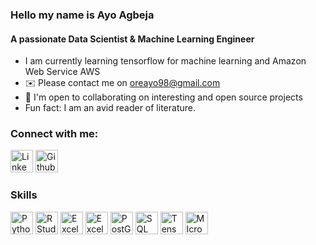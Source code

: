 ### Hello my name is Ayo Agbeja

#### A passionate Data Scientist & Machine Learning Engineer



- I am currently learning tensorflow for machine learning and Amazon Web Service AWS
- ✉️ Please contact me on oreayo98@gmail.com
- 🤝  I'm open to collaborating on interesting and open source projects
- Fun fact: I am an avid reader of literature.

### Connect with me:

<p align="left">
<a href="https://www.linkedin.com/in/ayooluwa-o-agbeja-710ba71a8/" target="_blank" rel="noreferrer"><img src="https://user-images.githubusercontent.com/72551684/197346350-8a072f4b-c86d-49f3-8015-9b9018d5d751.png" width="36" height="36" alt="Linkedin" /></a>
<a href="https://github.com/" target="_blank" rel="noreferrer"><img src="https://user-images.githubusercontent.com/72551684/197353893-a27374b3-d374-4624-ba37-7e788f1361dd.svg" width="36" height="36" alt="Github" /></a>


  
<br/>


### Skills


<p align="left">
<a href="https://www.python.org/" target="_blank" rel="noreferrer"><img src="https://raw.githubusercontent.com/danielcranney/readme-generator/main/public/icons/skills/python-colored.svg" width="36" height="36" alt="Python" /></a>
<a href="https://www.rstudio.com/" target="_blank" rel="noreferrer"><img src="https://user-images.githubusercontent.com/72551684/197352834-ce9c32f4-df65-453d-83a6-c239715ad18b.svg" width="36" height="36" alt="R Studio" /></a>
<a href="https://www.microsoft.com/en-us/microsoft-365/excel" target="_blank" rel="noreferrer"><img src="https://user-images.githubusercontent.com/72551684/197353266-95baf37c-f57d-4467-a9de-5203b4a4e985.svg" width="36" height="36" alt="Excel" /></a>
<a href="https://powerbi.microsoft.com/en-au/" target="_blank" rel="noreferrer"><img src="https://user-images.githubusercontent.com/72551684/197353399-5f16c11b-4a01-41dd-81c4-4e75a1b79334.svg" width="36" height="36" alt="Excel" /></a>
<a href="https://www.postgresql.org/" target="_blank" rel="noreferrer"><img src="https://user-images.githubusercontent.com/72551684/197356597-71e05b69-1793-421b-8893-bf53b4b9e1e2.svg" width="36" height="36" alt="PostGreSQL" /></a>
<a href="https://www.tutorialspoint.com/sql/sql-overview.htm" target="_blank" rel="noreferrer"><img src="https://user-images.githubusercontent.com/72551684/197356704-4f1fab3b-e105-46f8-86c8-733e46cc5c8f.svg" width="36" height="36" alt="SQL" /></a>
<a href="https://www.tensorflow.org/?gclid=Cj0KCQjwqc6aBhC4ARIsAN06NmMGQ8hjEMnbSQTTNzUjoit8rpjn94rXKzBVIfwjITGqiec8d9jTgVYaApIQEALw_wcB/" target="_blank" rel="noreferrer"><img src="https://user-images.githubusercontent.com/72551684/197353497-4d6d7bda-f349-489d-a1fd-ca4d0f6ff9d2.svg" width="36" height="36" alt="Tensorflow" /></a>
<a href="https://azure.microsoft.com/en-us/" target="_blank" rel="noreferrer"><img src="https://user-images.githubusercontent.com/72551684/197358022-6b55678a-4931-4e01-8914-9431f7eb179a.svg" width="36" height="36" alt="MIcrosoft Azure" /></a>
